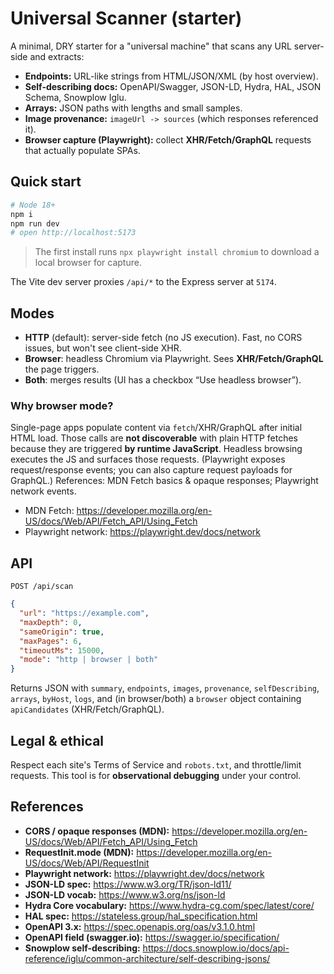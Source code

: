 # Universal Scanner (starter)

A minimal, DRY starter for a "universal machine" that scans any URL server-side and extracts:

- **Endpoints:** URL-like strings from HTML/JSON/XML (by host overview).
- **Self-describing docs:** OpenAPI/Swagger, JSON-LD, Hydra, HAL, JSON Schema, Snowplow Iglu.
- **Arrays:** JSON paths with lengths and small samples.
- **Image provenance:** `imageUrl -> sources` (which responses referenced it).
- **Browser capture (Playwright):** collect **XHR/Fetch/GraphQL** requests that actually populate SPAs.

## Quick start

```bash
# Node 18+
npm i
npm run dev
# open http://localhost:5173
```

> The first install runs `npx playwright install chromium` to download a local browser for capture.

The Vite dev server proxies `/api/*` to the Express server at `5174`.

## Modes

- **HTTP** (default): server-side fetch (no JS execution). Fast, no CORS issues, but won't see client-side XHR.
- **Browser**: headless Chromium via Playwright. Sees **XHR/Fetch/GraphQL** the page triggers.
- **Both**: merges results (UI has a checkbox “Use headless browser”).

### Why browser mode?

Single-page apps populate content via `fetch`/XHR/GraphQL after initial HTML load. Those calls are **not discoverable** with plain HTTP fetches because they are triggered **by runtime JavaScript**. Headless browsing executes the JS and surfaces those requests. (Playwright exposes request/response events; you can also capture request payloads for GraphQL.) References: MDN Fetch basics & opaque responses; Playwright network events.  
- MDN Fetch: https://developer.mozilla.org/en-US/docs/Web/API/Fetch_API/Using_Fetch  
- Playwright network: https://playwright.dev/docs/network

## API

`POST /api/scan`
```json
{
  "url": "https://example.com",
  "maxDepth": 0,
  "sameOrigin": true,
  "maxPages": 6,
  "timeoutMs": 15000,
  "mode": "http | browser | both"
}
```

Returns JSON with `summary`, `endpoints`, `images`, `provenance`, `selfDescribing`, `arrays`, `byHost`, `logs`, and (in browser/both) a `browser` object containing `apiCandidates` (XHR/Fetch/GraphQL).

## Legal & ethical

Respect each site's Terms of Service and `robots.txt`, and throttle/limit requests. This tool is for **observational debugging** under your control.

## References

- **CORS / opaque responses (MDN):** https://developer.mozilla.org/en-US/docs/Web/API/Fetch_API/Using_Fetch
- **RequestInit.mode (MDN):** https://developer.mozilla.org/en-US/docs/Web/API/RequestInit
- **Playwright network:** https://playwright.dev/docs/network
- **JSON-LD spec:** https://www.w3.org/TR/json-ld11/
- **JSON-LD vocab:** https://www.w3.org/ns/json-ld
- **Hydra Core vocabulary:** https://www.hydra-cg.com/spec/latest/core/
- **HAL spec:** https://stateless.group/hal_specification.html
- **OpenAPI 3.x:** https://spec.openapis.org/oas/v3.1.0.html
- **OpenAPI field (swagger.io):** https://swagger.io/specification/
- **Snowplow self-describing:** https://docs.snowplow.io/docs/api-reference/iglu/common-architecture/self-describing-jsons/
